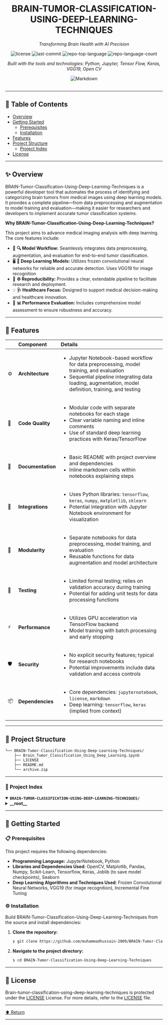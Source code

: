 <div id="top">

<!-- HEADER STYLE: CLASSIC -->
<div align="center">


# BRAIN-TUMOR-CLASSIFICATION-USING-DEEP-LEARNING-TECHNIQUES

<em>Transforming Brain Health with AI Precision</em>

<!-- BADGES -->
<img src="https://img.shields.io/github/license/muhammadhussain-2009/BRAIN-Tumor-Classification-Using-Deep-Learning-Techniques?style=flat&logo=opensourceinitiative&logoColor=white&color=0080ff" alt="license">
<img src="https://img.shields.io/github/last-commit/muhammadhussain-2009/BRAIN-Tumor-Classification-Using-Deep-Learning-Techniques?style=flat&logo=git&logoColor=white&color=0080ff" alt="last-commit">
<img src="https://img.shields.io/github/languages/top/muhammadhussain-2009/BRAIN-Tumor-Classification-Using-Deep-Learning-Techniques?style=flat&color=0080ff" alt="repo-top-language">
<img src="https://img.shields.io/github/languages/count/muhammadhussain-2009/BRAIN-Tumor-Classification-Using-Deep-Learning-Techniques?style=flat&color=0080ff" alt="repo-language-count">

<em>Built with the tools and technologies: Python, Jupyter, Tensor Flow, Keras, VGG19, Open CV</em>

<img src="https://img.shields.io/badge/Markdown-000000.svg?style=flat&logo=Markdown&logoColor=white" alt="Markdown">

</div>
<br>

---

## 📄 Table of Contents

- [Overview](#-overview)
- [Getting Started](#-getting-started)
    - [Prerequisites](#-prerequisites)
    - [Installation](#-installation)
- [Features](#-features)
- [Project Structure](#-project-structure)
    - [Project Index](#-project-index)
- [License](#-license)

---

## ✨ Overview

BRAIN-Tumor-Classification-Using-Deep-Learning-Techniques is a powerful developer tool that automates the process of identifying and categorizing brain tumors from medical images using deep learning models. It provides a complete pipeline—from data preprocessing and augmentation to model training and evaluation—making it easier for researchers and developers to implement accurate tumor classification systems.

**Why BRAIN-Tumor-Classification-Using-Deep-Learning-Techniques?**

This project aims to advance medical imaging analysis with deep learning. The core features include:

- 🧠 **🔍 Model Workflow:** Seamlessly integrates data preprocessing, augmentation, and evaluation for end-to-end tumor classification.
- 🖥️ **🧬 Deep Learning Models:** Utilizes frozen convolutional neural networks for reliable and accurate detection. Uses VGG19 for image recognition
- 🚀 **⚙️ Reproducibility:** Provides a clear, extendable pipeline to facilitate research and deployment.
- 💡 **🩺 Healthcare Focus:** Designed to support medical decision-making and healthcare innovation.
- 🎯 **📊 Performance Evaluation:** Includes comprehensive model assessment to ensure robustness and accuracy.

---

## 📌 Features

|      | Component       | Details                                                                                     |
| :--- | :-------------- | :------------------------------------------------------------------------------------------ |
| ⚙️  | **Architecture**  | <ul><li>Jupyter Notebook-based workflow for data preprocessing, model training, and evaluation</li><li>Sequential pipeline integrating data loading, augmentation, model definition, training, and testing</li></ul> |
| 🔩 | **Code Quality**  | <ul><li>Modular code with separate notebooks for each stage</li><li>Clear variable naming and inline comments</li><li>Use of standard deep learning practices with Keras/TensorFlow</li></ul> |
| 📄 | **Documentation** | <ul><li>Basic README with project overview and dependencies</li><li>Inline markdown cells within notebooks explaining steps</li></ul> |
| 🔌 | **Integrations**  | <ul><li>Uses Python libraries: `tensorflow`, `keras`, `numpy`, `matplotlib`, `sklearn`</li><li>Potential integration with Jupyter Notebook environment for visualization</li></ul> |
| 🧩 | **Modularity**    | <ul><li>Separate notebooks for data preprocessing, model training, and evaluation</li><li>Reusable functions for data augmentation and model architecture</li></ul> |
| 🧪 | **Testing**       | <ul><li>Limited formal testing; relies on validation accuracy during training</li><li>Potential for adding unit tests for data processing functions</li></ul> |
| ⚡️  | **Performance**   | <ul><li>Utilizes GPU acceleration via TensorFlow backend</li><li>Model training with batch processing and early stopping</li></ul> |
| 🛡️ | **Security**      | <ul><li>No explicit security features; typical for research notebooks</li><li>Potential improvements include data validation and access controls</li></ul> |
| 📦 | **Dependencies**  | <ul><li>Core dependencies: `jupyternotebook`, `license`, `markdown`</li><li>Deep learning: `tensorflow`, `keras` (implied from context)</li></ul> |

---

## 📁 Project Structure

```sh
└── BRAIN-Tumor-Classification-Using-Deep-Learning-Techniques/
    ├── Brain_Tumor_Classification_Using_Deep_Learning.ipynb
    ├── LICENSE
    ├── README.md
    └── archive.zip
```

---

### 📑 Project Index

<details open>
	<summary><b><code>BRAIN-TUMOR-CLASSIFICATION-USING-DEEP-LEARNING-TECHNIQUES/</code></b></summary>
	<!-- __root__ Submodule -->
	<details>
		<summary><b>__root__</b></summary>
		<blockquote>
			<div class='directory-path' style='padding: 8px 0; color: #666;'>
				<code><b>⦿ __root__</b></code>
			<table style='width: 100%; border-collapse: collapse;'>
			<thead>
				<tr style='background-color: #f8f9fa;'>
					<th style='width: 30%; text-align: left; padding: 8px;'>File Name</th>
					<th style='text-align: left; padding: 8px;'>Summary</th>
				</tr>
			</thead>
				<tr style='border-bottom: 1px solid #eee;'>
					<td style='padding: 8px;'><b><a href='https://github.com/muhammadhussain-2009/BRAIN-Tumor-Classification-Using-Deep-Learning-Techniques/blob/master/Brain_Tumor_Classification_Using_Deep_Learning.ipynb'>Brain_Tumor_Classification_Using_Deep_Learning.ipynb</a></b></td>
					<td style='padding: 8px;'>- SummaryThis Jupyter Notebook serves as the core component for the brain tumor classification project, demonstrating how deep learning models are applied to identify and categorize brain tumors from medical imaging data<br>- It orchestrates the entire workflow—from data preprocessing and augmentation to model training and evaluation—highlighting the practical implementation of deep learning techniques within the broader project architecture<br>- This notebook acts as both an analytical and demonstrative tool, enabling researchers and developers to understand, reproduce, and extend the brain tumor classification pipeline.---If youd like a more detailed or technical version, just let me know!</td>
				</tr>
				<tr style='border-bottom: 1px solid #eee;'>
					<td style='padding: 8px;'><b><a href='https://github.com/muhammadhussain-2009/BRAIN-Tumor-Classification-Using-Deep-Learning-Techniques/blob/master/LICENSE'>LICENSE</a></b></td>
					<td style='padding: 8px;'>- Provides the licensing terms for the project, establishing legal permissions and restrictions for software use, distribution, and modification within the overall architecture<br>- Ensures clarity on intellectual property rights and usage conditions, supporting open-source collaboration and safeguarding the projects legal integrity.</td>
				</tr>
				<tr style='border-bottom: 1px solid #eee;'>
					<td style='padding: 8px;'><b><a href='https://github.com/muhammadhussain-2009/BRAIN-Tumor-Classification-Using-Deep-Learning-Techniques/blob/master/README.md'>README.md</a></b></td>
					<td style='padding: 8px;'>- Provides an overview of the project focused on classifying brain tumors through deep learning methods, specifically utilizing frozen convolutional neural networks<br>- The content highlights the approachs purpose within the broader architecture, emphasizing its role in enabling accurate tumor detection and diagnosis, thereby supporting medical decision-making and advancing healthcare technology.</td>
				</tr>
			</table>
		</blockquote>
	</details>
</details>

---

## 🚀 Getting Started

### 📋 Prerequisites

This project requires the following dependencies:

- **Programming Language:** JupyterNotebook, Python
- **Libraries and Dependencies Used**: OpenCV, Matplotlib, Pandas, Numpy, Scikit-Learn, Tensorflow, Keras, Joblib (to save model checkpoints), Seaborn
- **Deep Learning Algorithms and Techniques Used**: Frozen Convolutional Neural Networks, VGG19 (for image recognition), Incremental Fine Tuning

### ⚙️ Installation

Build BRAIN-Tumor-Classification-Using-Deep-Learning-Techniques from the source and install dependencies:

1. **Clone the repository:**

    ```sh
    ❯ git clone https://github.com/muhammadhussain-2009/BRAIN-Tumor-Classification-Using-Deep-Learning-Techniques
    ```

2. **Navigate to the project directory:**

    ```sh
    ❯ cd BRAIN-Tumor-Classification-Using-Deep-Learning-Techniques
    ```

---

## 📜 License

Brain-tumor-classification-using-deep-learning-techniques is protected under the [LICENSE](https://choosealicense.com/licenses) License. For more details, refer to the [LICENSE](https://choosealicense.com/licenses/) file.

---

<div align="left"><a href="#top">⬆ Return</a></div>

---
